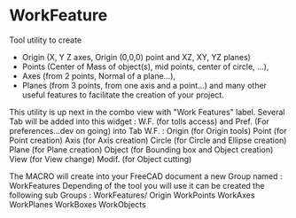 # WorkFeature
Tool utility to create
- Origin (X, Y Z axes, Origin (0,0,0) point and XZ, XY, YZ planes)
- Points (Center of Mass of object(s), mid points, center of circle, ...), 
- Axes (from 2 points, Normal of a plane...), 
- Planes (from 3 points, from one axis and a point...) 
and many other useful features to facilitate the creation of your project. 

This utility is up next in the combo view with "Work Features" label.
Several Tab will be added into this widget : 
  W.F. (for tolls access) and Pref. (For preferences...dev on going)
  into Tab W.F. :
    Origin (for Origin tools)
    Point  (for Point creation)
    Axis   (for Axis creation)
    Circle (for Circle and Ellipse creation)
    Plane  (for Plane creation)
    Object (for Bounding box and Object creation)
    View   (for View change)
    Modif. (for Object cutting)
    

The MACRO will create into your FreeCAD document a new Group named : WorkFeatures
Depending of the tool you will use it can be created the following sub Groups :
    WorkFeatures/
      Origin
      WorkPoints
      WorkAxes
      WorkPlanes
      WorkBoxes
      WorkObjects
